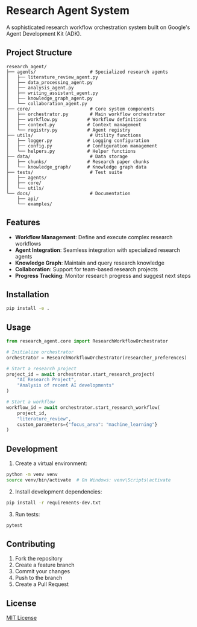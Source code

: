 # Research Agent System

A sophisticated research workflow orchestration system built on Google's Agent Development Kit (ADK).

## Project Structure

```
research_agent/
├── agents/                    # Specialized research agents
│   ├── literature_review_agent.py
│   ├── data_processing_agent.py
│   ├── analysis_agent.py
│   ├── writing_assistant_agent.py
│   ├── knowledge_graph_agent.py
│   └── collaboration_agent.py
├── core/                      # Core system components
│   ├── orchestrator.py        # Main workflow orchestrator
│   ├── workflow.py           # Workflow definitions
│   ├── context.py            # Context management
│   └── registry.py           # Agent registry
├── utils/                     # Utility functions
│   ├── logger.py             # Logging configuration
│   ├── config.py             # Configuration management
│   └── helpers.py            # Helper functions
├── data/                      # Data storage
│   ├── chunks/               # Research paper chunks
│   └── knowledge_graph/      # Knowledge graph data
├── tests/                     # Test suite
│   ├── agents/
│   ├── core/
│   └── utils/
└── docs/                      # Documentation
    ├── api/
    └── examples/
```

## Features

- **Workflow Management**: Define and execute complex research workflows
- **Agent Integration**: Seamless integration with specialized research agents
- **Knowledge Graph**: Maintain and query research knowledge
- **Collaboration**: Support for team-based research projects
- **Progress Tracking**: Monitor research progress and suggest next steps

## Installation

```bash
pip install -e .
```

## Usage

```python
from research_agent.core import ResearchWorkflowOrchestrator

# Initialize orchestrator
orchestrator = ResearchWorkflowOrchestrator(researcher_preferences)

# Start a research project
project_id = await orchestrator.start_research_project(
    "AI Research Project",
    "Analysis of recent AI developments"
)

# Start a workflow
workflow_id = await orchestrator.start_research_workflow(
    project_id,
    "literature_review",
    custom_parameters={"focus_area": "machine_learning"}
)
```

## Development

1. Create a virtual environment:
```bash
python -m venv venv
source venv/bin/activate  # On Windows: venv\Scripts\activate
```

2. Install development dependencies:
```bash
pip install -r requirements-dev.txt
```

3. Run tests:
```bash
pytest
```

## Contributing

1. Fork the repository
2. Create a feature branch
3. Commit your changes
4. Push to the branch
5. Create a Pull Request

## License
[MIT License](https://github.com/axls23/research_agent/blob/main/LICENSE)